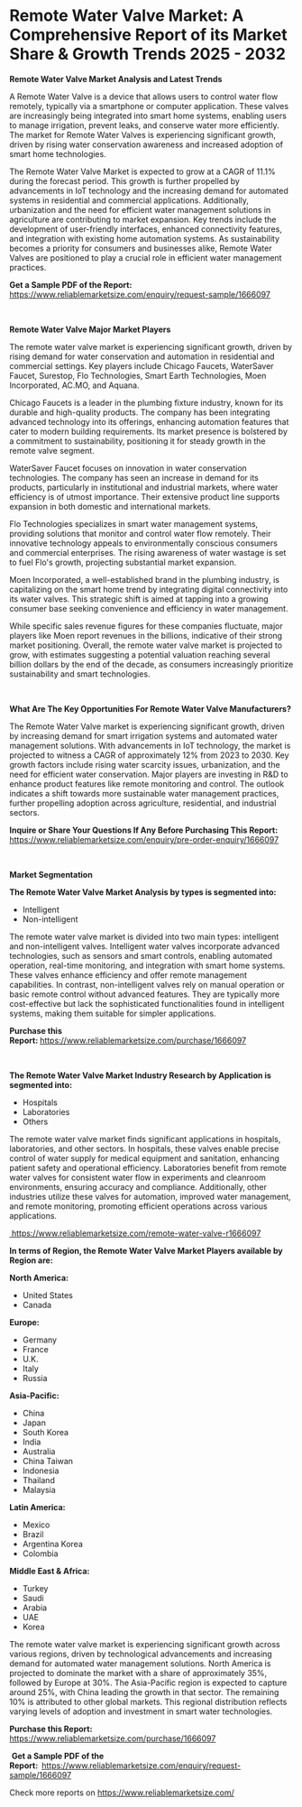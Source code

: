 <p><h1>Remote Water Valve Market: A Comprehensive Report of its Market Share & Growth Trends 2025 - 2032</h1></p><p><strong>Remote Water Valve Market Analysis and Latest Trends</strong></p>
<p><p>A Remote Water Valve is a device that allows users to control water flow remotely, typically via a smartphone or computer application. These valves are increasingly being integrated into smart home systems, enabling users to manage irrigation, prevent leaks, and conserve water more efficiently. The market for Remote Water Valves is experiencing significant growth, driven by rising water conservation awareness and increased adoption of smart home technologies.</p><p>The Remote Water Valve Market is expected to grow at a CAGR of 11.1% during the forecast period. This growth is further propelled by advancements in IoT technology and the increasing demand for automated systems in residential and commercial applications. Additionally, urbanization and the need for efficient water management solutions in agriculture are contributing to market expansion. Key trends include the development of user-friendly interfaces, enhanced connectivity features, and integration with existing home automation systems. As sustainability becomes a priority for consumers and businesses alike, Remote Water Valves are positioned to play a crucial role in efficient water management practices.</p></p>
<p><strong>Get a Sample PDF of the Report:&nbsp;</strong> <a href="https://www.reliablemarketsize.com/enquiry/request-sample/1666097?utm_campaign=2995&utm_medium=2&utm_source=Github&utm_content=ia&utm_term=06032025&utm_id=remote-water-valve">https://www.reliablemarketsize.com/enquiry/request-sample/1666097</a></p>
<p>&nbsp;</p>
<p><strong>Remote Water Valve Major Market Players</strong></p>
<p><p>The remote water valve market is experiencing significant growth, driven by rising demand for water conservation and automation in residential and commercial settings. Key players include Chicago Faucets, WaterSaver Faucet, Surestop, Flo Technologies, Smart Earth Technologies, Moen Incorporated, AC.MO, and Aquana.</p><p>Chicago Faucets is a leader in the plumbing fixture industry, known for its durable and high-quality products. The company has been integrating advanced technology into its offerings, enhancing automation features that cater to modern building requirements. Its market presence is bolstered by a commitment to sustainability, positioning it for steady growth in the remote valve segment.</p><p>WaterSaver Faucet focuses on innovation in water conservation technologies. The company has seen an increase in demand for its products, particularly in institutional and industrial markets, where water efficiency is of utmost importance. Their extensive product line supports expansion in both domestic and international markets.</p><p>Flo Technologies specializes in smart water management systems, providing solutions that monitor and control water flow remotely. Their innovative technology appeals to environmentally conscious consumers and commercial enterprises. The rising awareness of water wastage is set to fuel Flo's growth, projecting substantial market expansion.</p><p>Moen Incorporated, a well-established brand in the plumbing industry, is capitalizing on the smart home trend by integrating digital connectivity into its water valves. This strategic shift is aimed at tapping into a growing consumer base seeking convenience and efficiency in water management.</p><p>While specific sales revenue figures for these companies fluctuate, major players like Moen report revenues in the billions, indicative of their strong market positioning. Overall, the remote water valve market is projected to grow, with estimates suggesting a potential valuation reaching several billion dollars by the end of the decade, as consumers increasingly prioritize sustainability and smart technologies.</p></p>
<p>&nbsp;</p>
<p><strong>What Are The Key Opportunities For Remote Water Valve Manufacturers?</strong></p>
<p><p>The Remote Water Valve market is experiencing significant growth, driven by increasing demand for smart irrigation systems and automated water management solutions. With advancements in IoT technology, the market is projected to witness a CAGR of approximately 12% from 2023 to 2030. Key growth factors include rising water scarcity issues, urbanization, and the need for efficient water conservation. Major players are investing in R&D to enhance product features like remote monitoring and control. The outlook indicates a shift towards more sustainable water management practices, further propelling adoption across agriculture, residential, and industrial sectors.</p></p>
<p><strong>Inquire or Share Your Questions If Any Before Purchasing This Report:</strong> <a href="https://www.reliablemarketsize.com/enquiry/pre-order-enquiry/1666097?utm_campaign=2995&utm_medium=2&utm_source=Github&utm_content=ia&utm_term=06032025&utm_id=remote-water-valve">https://www.reliablemarketsize.com/enquiry/pre-order-enquiry/1666097</a></p>
<p>&nbsp;</p>
<p><strong>Market Segmentation</strong></p>
<p><strong>The Remote Water Valve Market Analysis by types is segmented into:</strong></p>
<p><ul><li>Intelligent</li><li>Non-intelligent</li></ul></p>
<p><p>The remote water valve market is divided into two main types: intelligent and non-intelligent valves. Intelligent water valves incorporate advanced technologies, such as sensors and smart controls, enabling automated operation, real-time monitoring, and integration with smart home systems. These valves enhance efficiency and offer remote management capabilities. In contrast, non-intelligent valves rely on manual operation or basic remote control without advanced features. They are typically more cost-effective but lack the sophisticated functionalities found in intelligent systems, making them suitable for simpler applications.</p></p>
<p><strong>Purchase this Report:&nbsp;</strong><a href="https://www.reliablemarketsize.com/purchase/1666097?utm_campaign=2995&utm_medium=2&utm_source=Github&utm_content=ia&utm_term=06032025&utm_id=remote-water-valve">https://www.reliablemarketsize.com/purchase/1666097</a></p>
<p>&nbsp;</p>
<p><strong>The Remote Water Valve Market Industry Research by Application is segmented into:</strong></p>
<p><ul><li>Hospitals</li><li>Laboratories</li><li>Others</li></ul></p>
<p><p>The remote water valve market finds significant applications in hospitals, laboratories, and other sectors. In hospitals, these valves enable precise control of water supply for medical equipment and sanitation, enhancing patient safety and operational efficiency. Laboratories benefit from remote water valves for consistent water flow in experiments and cleanroom environments, ensuring accuracy and compliance. Additionally, other industries utilize these valves for automation, improved water management, and remote monitoring, promoting efficient operations across various applications.</p></p>
<p><a href="https://www.reliablemarketsize.com/remote-water-valve-r1666097?utm_campaign=2995&utm_medium=2&utm_source=Github&utm_content=ia&utm_term=06032025&utm_id=remote-water-valve">&nbsp;https://www.reliablemarketsize.com/remote-water-valve-r1666097</a></p>
<p><strong>In terms of Region, the Remote Water Valve Market Players available by Region are:</strong></p>
<p>
    <p> <strong> North America: </strong>
        <ul>
            <li>United States</li>
            <li>Canada</li>
        </ul>
        </p> 
    <p> <strong> Europe: </strong>
        <ul>
            <li>Germany</li>
            <li>France</li>
            <li>U.K.</li>
            <li>Italy</li>
            <li>Russia</li>
        </ul>
        </p> 
    <p> <strong> Asia-Pacific: </strong>
        <ul>
            <li>China</li>
            <li>Japan</li>
            <li>South Korea</li>
            <li>India</li>
            <li>Australia</li>
            <li>China Taiwan</li>
            <li>Indonesia</li>
            <li>Thailand</li>
            <li>Malaysia</li>
        </ul>
        </p> 
    <p> <strong> Latin America: </strong>
        <ul>
            <li>Mexico</li>
            <li>Brazil</li>
            <li>Argentina Korea</li>
            <li>Colombia</li>
        </ul>
        </p> 
    <p> <strong> Middle East & Africa: </strong>
        <ul>
            <li>Turkey</li>
            <li>Saudi</li>
            <li>Arabia</li>
            <li>UAE</li>
            <li>Korea</li>
        </ul>
    </p>
    </p>
<p><p>The remote water valve market is experiencing significant growth across various regions, driven by technological advancements and increasing demand for automated water management solutions. North America is projected to dominate the market with a share of approximately 35%, followed by Europe at 30%. The Asia-Pacific region is expected to capture around 25%, with China leading the growth in that sector. The remaining 10% is attributed to other global markets. This regional distribution reflects varying levels of adoption and investment in smart water technologies.</p></p>
<p><strong>Purchase this Report: </strong><a href="https://www.reliablemarketsize.com/purchase/1666097?utm_campaign=2995&utm_medium=2&utm_source=Github&utm_content=ia&utm_term=06032025&utm_id=remote-water-valve">https://www.reliablemarketsize.com/purchase/1666097</a></p>
<p>&nbsp;<strong>Get a Sample PDF of the Report:&nbsp;&nbsp;</strong><a href="https://www.reliablemarketsize.com/enquiry/request-sample/1666097?utm_campaign=2995&utm_medium=2&utm_source=Github&utm_content=ia&utm_term=06032025&utm_id=remote-water-valve">https://www.reliablemarketsize.com/enquiry/request-sample/1666097</a></p>
<p><strong></strong></p>
<p>Check more reports on <a href="https://www.reliablemarketsize.com/?utm_campaign=2995&utm_medium=2&utm_source=Github&utm_content=ia&utm_term=06032025&utm_id=remote-water-valve">https://www.reliablemarketsize.com/</a></p>